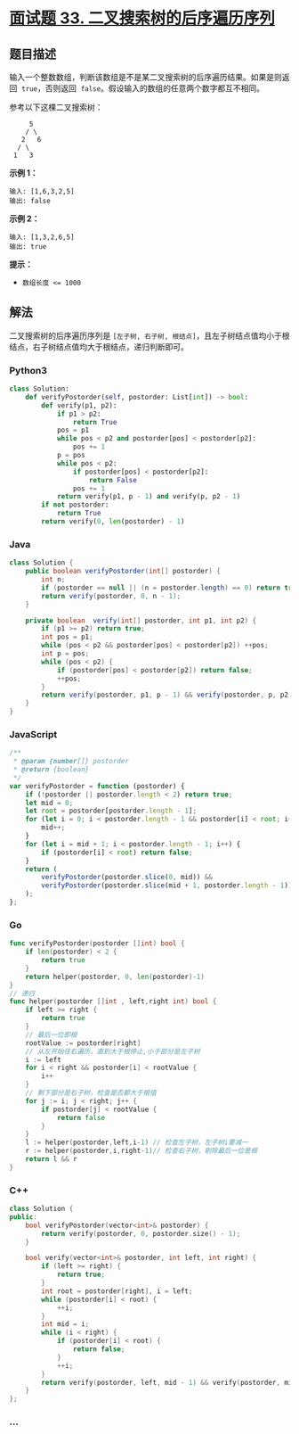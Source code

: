 # [面试题 33. 二叉搜索树的后序遍历序列](https://leetcode-cn.com/problems/er-cha-sou-suo-shu-de-hou-xu-bian-li-xu-lie-lcof/)

## 题目描述

<!-- 这里写题目描述 -->

输入一个整数数组，判断该数组是不是某二叉搜索树的后序遍历结果。如果是则返回  `true`，否则返回  `false`。假设输入的数组的任意两个数字都互不相同。

参考以下这棵二叉搜索树：

```
     5
    / \
   2   6
  / \
 1   3
```

**示例 1：**

```
输入: [1,6,3,2,5]
输出: false
```

**示例 2：**

```
输入: [1,3,2,6,5]
输出: true
```

**提示：**

- `数组长度 <= 1000`

## 解法

<!-- 这里可写通用的实现逻辑 -->

二叉搜索树的后序遍历序列是 `[左子树, 右子树, 根结点]`，且左子树结点值均小于根结点，右子树结点值均大于根结点，递归判断即可。

<!-- tabs:start -->

### **Python3**

<!-- 这里可写当前语言的特殊实现逻辑 -->

```python
class Solution:
    def verifyPostorder(self, postorder: List[int]) -> bool:
        def verify(p1, p2):
            if p1 > p2:
                return True
            pos = p1
            while pos < p2 and postorder[pos] < postorder[p2]:
                pos += 1
            p = pos
            while pos < p2:
                if postorder[pos] < postorder[p2]:
                    return False
                pos += 1
            return verify(p1, p - 1) and verify(p, p2 - 1)
        if not postorder:
            return True
        return verify(0, len(postorder) - 1)
```

### **Java**

<!-- 这里可写当前语言的特殊实现逻辑 -->

```java
class Solution {
    public boolean verifyPostorder(int[] postorder) {
        int n;
        if (postorder == null || (n = postorder.length) == 0) return true;
        return verify(postorder, 0, n - 1);
    }

    private boolean  verify(int[] postorder, int p1, int p2) {
        if (p1 >= p2) return true;
        int pos = p1;
        while (pos < p2 && postorder[pos] < postorder[p2]) ++pos;
        int p = pos;
        while (pos < p2) {
            if (postorder[pos] < postorder[p2]) return false;
            ++pos;
        }
        return verify(postorder, p1, p - 1) && verify(postorder, p, p2 - 1);
    }
}
```

### **JavaScript**

```js
/**
 * @param {number[]} postorder
 * @return {boolean}
 */
var verifyPostorder = function (postorder) {
    if (!postorder || postorder.length < 2) return true;
    let mid = 0;
    let root = postorder[postorder.length - 1];
    for (let i = 0; i < postorder.length - 1 && postorder[i] < root; i++) {
        mid++;
    }
    for (let i = mid + 1; i < postorder.length - 1; i++) {
        if (postorder[i] < root) return false;
    }
    return (
        verifyPostorder(postorder.slice(0, mid)) &&
        verifyPostorder(postorder.slice(mid + 1, postorder.length - 1))
    );
};
```

### **Go**

```go
func verifyPostorder(postorder []int) bool {
    if len(postorder) < 2 {
        return true
    }
    return helper(postorder, 0, len(postorder)-1)
}
// 递归
func helper(postorder []int , left,right int) bool {
    if left >= right {
        return true
    }
    // 最后一位即根
    rootValue := postorder[right]
    // 从左开始往右遍历，直到大于根停止,小于部分是左子树
    i := left
    for i < right && postorder[i] < rootValue {
        i++
    }
    // 剩下部分是右子树，检查是否都大于根值
    for j := i; j < right; j++ {
        if postorder[j] < rootValue {
            return false
        }
    }
    l := helper(postorder,left,i-1) // 检查左子树，左子树i要减一
    r := helper(postorder,i,right-1)// 检查右子树，剔除最后一位是根
    return l && r
}
```

### **C++**

```cpp
class Solution {
public:
    bool verifyPostorder(vector<int>& postorder) {
        return verify(postorder, 0, postorder.size() - 1);
    }

    bool verify(vector<int>& postorder, int left, int right) {
        if (left >= right) {
            return true;
        }
        int root = postorder[right], i = left;
        while (postorder[i] < root) {
            ++i;
        }
        int mid = i;
        while (i < right) {
            if (postorder[i] < root) {
                return false;
            }
            ++i;
        }
        return verify(postorder, left, mid - 1) && verify(postorder, mid, right - 1);
    }
};
```

### **...**

```

```

<!-- tabs:end -->
